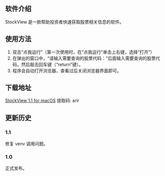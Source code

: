 ## 软件介绍

StockView 是一款帮助投资者快速获取股票相关信息的软件。

## 使用方法

1. 双击“点我运行”（第一次使用时，在“点我运行”单击上右键，选择“打开”）
2. 在弹出的窗口中，“请输入需要查询的股票代码：”后面输入需要查询的股票代码，然后敲击回车键（“return”键）。
3. 程序会自动打开浏览器，查看过后关闭浏览器界面即可。

## 下载地址

[StockView 1.1 for macOS](https://pan.baidu.com/s/1CmbjM34yteReVNr-M09zCg) 提取码: arir

## 更新历史

### 1.1

修复 venv 调用问题。

### 1.0 

正式发布。
